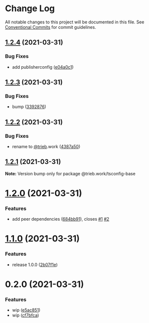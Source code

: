 # Change Log

All notable changes to this project will be documented in this file.
See [Conventional Commits](https://conventionalcommits.org) for commit guidelines.

## [1.2.4](https://github.com/trieb-work/config/compare/@trieb.work/tsconfig-base@1.2.3...@trieb.work/tsconfig-base@1.2.4) (2021-03-31)


### Bug Fixes

* add publisherconfig ([e04a0c1](https://github.com/trieb-work/config/commit/e04a0c15e3045088383846529d6a65f356d10085))





## [1.2.3](https://github.com/trieb-work/config/compare/@trieb.work/tsconfig-base@1.2.2...@trieb.work/tsconfig-base@1.2.3) (2021-03-31)


### Bug Fixes

* bump ([3392876](https://github.com/trieb-work/config/commit/33928760e956ead959e2043f78f0cb23ba4245b3))





## [1.2.2](https://github.com/trieb-work/config/compare/@trieb-work/tsconfig-base@1.2.1...@trieb.work/tsconfig-base@1.2.2) (2021-03-31)


### Bug Fixes

* rename to [@trieb](https://github.com/trieb).work ([4387a50](https://github.com/trieb-work/config/commit/4387a50ed9bb04531762f16a071d8bf5ae03adc7))





## [1.2.1](https://github.com/trieb-work/config/compare/@trieb.work/tsconfig-base@1.2.0...@trieb.work/tsconfig-base@1.2.1) (2021-03-31)

**Note:** Version bump only for package @trieb.work/tsconfig-base





# [1.2.0](https://github.com/trieb-work/config/compare/@trieb.work/tsconfig-base@1.1.0...@trieb.work/tsconfig-base@1.2.0) (2021-03-31)


### Features

* add peer dependencies ([684bb91](https://github.com/trieb-work/config/commit/684bb91465609c69f96ed8354069cb645f335239)), closes [#1](https://github.com/trieb-work/config/issues/1) [#2](https://github.com/trieb-work/config/issues/2)





# [1.1.0](https://github.com/trieb-work/config/compare/@trieb.work/tsconfig-base@0.2.0...@trieb.work/tsconfig-base@1.1.0) (2021-03-31)


### Features

* release 1.0.0 ([2b07f1e](https://github.com/trieb-work/config/commit/2b07f1e268371b0d11fcf527206757544191ac96))





# 0.2.0 (2021-03-31)


### Features

* wip ([e5ac851](https://github.com/trieb-work/config/commit/e5ac8518e4a906ea312d1363675d2566ec7c22fd))
* wip ([cf7bfca](https://github.com/trieb-work/config/commit/cf7bfcafd3813cd8bdd2ac14c7f5480a6936fcac))
